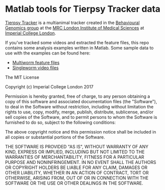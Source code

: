 # Matlab tools for Tierpsy Tracker data
[Tierpsy Tracker](http://ver228.github.io/tierpsy-tracker/) is a multianimal tracker created in the [Behavioural Genomics group](http://behave.lms.mrc.ac.uk/) at the [MRC London Institute of Medical Sciences](https://lms.mrc.ac.uk/) at [Imperial College London](http://www.imperial.ac.uk/).

If you've tracked some videos and extracted the feature files, this repo contains some analysis examples written in Matlab.  Some sample data to use with the examples can be found here:
* [Multiworm feature files](https://imperiallondon-my.sharepoint.com/personal/abrown9_ic_ac_uk/_layouts/15/guestaccess.aspx?folderid=0df79c1201ce84d028d747a2ac378ae2e&authkey=Aa3sjjuIvK0J_U4gKeVSh8w)
* [Singleworm video files](https://imperiallondon-my.sharepoint.com/personal/abrown9_ic_ac_uk/_layouts/15/guestaccess.aspx?folderid=075a7bd32ac3a4056b6a09af391d213a0&authkey=Ada3rqeheq2SienDLhuEEwk)


The MIT License

Copyright (c) Imperial College London 2017

Permission is hereby granted, free of charge, to any person obtaining a copy
of this software and associated documentation files (the "Software"), to deal
in the Software without restriction, including without limitation the rights
to use, copy, modify, merge, publish, distribute, sublicense, and/or sell
copies of the Software, and to permit persons to whom the Software is
furnished to do so, subject to the following conditions:

The above copyright notice and this permission notice shall be included in
all copies or substantial portions of the Software.

THE SOFTWARE IS PROVIDED "AS IS", WITHOUT WARRANTY OF ANY KIND, EXPRESS OR
IMPLIED, INCLUDING BUT NOT LIMITED TO THE WARRANTIES OF MERCHANTABILITY,
FITNESS FOR A PARTICULAR PURPOSE AND NONINFRINGEMENT. IN NO EVENT SHALL THE
AUTHORS OR COPYRIGHT HOLDERS BE LIABLE FOR ANY CLAIM, DAMAGES OR OTHER
LIABILITY, WHETHER IN AN ACTION OF CONTRACT, TORT OR OTHERWISE, ARISING FROM,
OUT OF OR IN CONNECTION WITH THE SOFTWARE OR THE USE OR OTHER DEALINGS IN
THE SOFTWARE.
